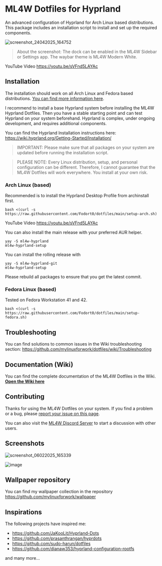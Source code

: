 # ML4W Dotfiles for Hyprland

An advanced configuration of Hyprland for Arch Linux based distributions. This package includes an installation script to install and set up the required components.

![screenshot_24042025_164752](https://github.com/user-attachments/assets/03b72f0d-8009-4928-8eb1-b999987def8e)

> About the screenshot: The dock can be enabled in the ML4W Sidebar or Settings app. The waybar theme is ML4W Modern White.

YouTube Video https://youtu.be/sVFnd5LAYAc

## Installation

The installation should work on all Arch Linux and Fedora based distributions. [You can find more information here](https://github.com/mylinuxforwork/dotfiles/wiki).

I recommend to install a base Hyprland system before installing the ML4W Hyprland Dotfiles. Then you have a stable starting point and can test Hyprland on your system beforehand. Hyprland is complex, under ongoing development, and requires additional components.

You can find the Hyprland Installation instructions here: https://wiki.hyprland.org/Getting-Started/Installation/

> IMPORTANT: Please make sure that all packages on your system are updated before running the installation script.

> PLEASE NOTE: Every Linux distribution, setup, and personal configuration can be different. Therefore, I cannot guarantee that the ML4W Dotfiles will work everywhere. You install at your own risk.

### Arch Linux (based)

Recommended is to install the Hyprland Desktop Profile from archinstall first.

```shell
bash <(curl -s https://raw.githubusercontent.com/Fodort0/dotfiles/main/setup-arch.sh)
```

YouTube Video https://youtu.be/sVFnd5LAYAc

You can also install the main release with your preferred AUR helper.

```shell
yay -S ml4w-hyprland
ml4w-hyprland-setup
```

You can install the rolling release with

```shell
yay -S ml4w-hyprland-git
ml4w-hyprland-setup
```

Please rebuild all packages to ensure that you get the latest commit.

### Fedora Linux (based)

Tested on Fedora Workstation 41 and 42.

```shell
bash <(curl -s https://raw.githubusercontent.com/Fodort0/dotfiles/main/setup-fedora.sh)
```

## Troubleshooting

You can find solutions to common issues in the Wiki troubleshooting section: https://github.com/mylinuxforwork/dotfiles/wiki/Troubleshooting

## Documentation (Wiki)

You can find the complete documentation of the ML4W Dotfiles in the Wiki. <b>[Open the Wiki here](https://github.com/mylinuxforwork/dotfiles/wiki)</b>

## Contributing

Thanks for using the ML4W Dotfiles on your system. If you find a problem or a bug, please [report your issue on this page](https://github.com/mylinuxforwork/dotfiles/issues).

You can also visit the [ML4W Discord Server](https://discord.gg/c4fJK7Za3g) to start a discussion with other users.

## Screenshots

![screenshot_06022025_165339](https://github.com/user-attachments/assets/2d281632-762f-465c-99e2-6933f1507cac)

![image](https://github.com/user-attachments/assets/c1af2d8a-142b-4285-9b63-92862a7868c5)

## Wallpaper repository

You can find my wallpaper collection in the repository https://github.com/mylinuxforwork/wallpaper

## Inspirations

The following projects have inspired me:

- https://github.com/JaKooLit/Hyprland-Dots
- https://github.com/prasanthrangan/hyprdots
- https://github.com/sudo-harun/dotfiles
- https://github.com/dianaw353/hyprland-configuration-rootfs

and many more...
